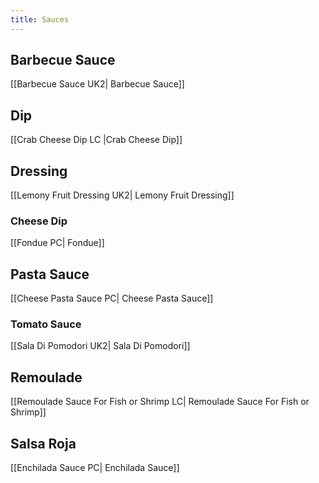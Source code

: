```yaml
---
title: Sauces
---
```

## Barbecue Sauce
[[Barbecue Sauce UK2| Barbecue Sauce]]
## Dip
[[Crab Cheese Dip LC |Crab Cheese Dip]]
## Dressing
[[Lemony Fruit Dressing UK2| Lemony Fruit Dressing]]
### Cheese Dip
[[Fondue PC| Fondue]]
## Pasta Sauce
[[Cheese Pasta Sauce PC| Cheese Pasta Sauce]]
### Tomato Sauce
[[Sala Di Pomodori UK2| Sala Di Pomodori]]
## Remoulade
[[Remoulade Sauce For Fish or Shrimp LC| Remoulade Sauce For Fish or Shrimp]]

## Salsa Roja
[[Enchilada Sauce PC| Enchilada Sauce]]